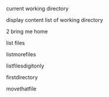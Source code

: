 current working directory

display content list of working directory

2 bring me home

list files

listmorefiles

listfilesdigitonly

firstdirectory

movethatfile
